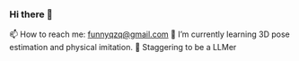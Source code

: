 ### Hi there 👋

📫 How to reach me: funnyqzq@gmail.com 
🌱 I’m currently learning 3D pose estimation and physical imitation. 
🌱 Staggering to be a LLMer 

<!-- ![NewCoderQ's GitHub stats](https://github-readme-stats.vercel.app/api?username=NewCoderQ&show_icons=true&theme=tokyonight) --!>
